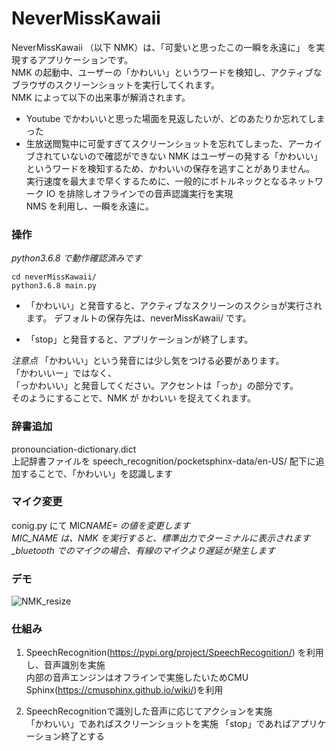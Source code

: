 # NeverMissKawaii

NeverMissKawaii （以下 NMK）は、「可愛いと思ったこの一瞬を永遠に」 を実現するアプリケーションです。  
NMK の起動中、ユーザーの「かわいい」というワードを検知し、アクティブなブラウザのスクリーンショットを実行してくれます。  
NMK によって以下の出来事が解消されます。

- Youtube でかわいいと思った場面を見返したいが、どのあたりか忘れてしまった
- 生放送閲覧中に可愛すぎてスクリーンショットを忘れてしまった、アーカイブされていないので確認ができない
  NMK はユーザーの発する「かわいい」というワードを検知するため、かわいいの保存を逃すことがありません。  
  実行速度を最大まで早くするために、一般的にボトルネックとなるネットワーク IO を排除しオフラインでの音声認識実行を実現  
  NMS を利用し、一瞬を永遠に。

### 操作

_python3.6.8 で動作確認済みです_

```
cd neverMissKawaii/
python3.6.8 main.py
```

- 「かわいい」と発音すると、アクティブなスクリーンのスクショが実行されます。
  デフォルトの保存先は、neverMissKawaii/ です。

- 「stop」と発音すると、アプリケーションが終了します。

_注意点_
「かわいい」という発音には少し気をつける必要があります。  
「かわいいー」ではなく、  
「っかわいい」と発音してください。アクセントは「っか」の部分です。  
そのようにすることで、NMK が かわいい を捉えてくれます。

### 辞書追加

pronounciation-dictionary.dict  
上記辞書ファイルを speech_recognition/pocketsphinx-data/en-US/ 配下に追加することで、「かわいい」を認識します

### マイク変更

conig.py にて MIC*NAME= の値を変更します  
MIC_NAME は、NMK を実行すると、標準出力でターミナルに表示されます  
\_bluetooth でのマイクの場合、有線のマイクより遅延が発生します*

### デモ

![NMK_resize](https://user-images.githubusercontent.com/59119963/159640702-0b08c68d-a61e-4f4a-9e44-9489636249cc.gif)

### 仕組み

1. SpeechRecognition(https://pypi.org/project/SpeechRecognition/) を利用し、音声識別を実施  
内部の音声エンジンはオフラインで実施したいためCMU Sphinx(https://cmusphinx.github.io/wiki/)を利用

2. SpeechRecognitionで識別した音声に応じてアクションを実施  
「かわいい」であればスクリーンショットを実施
「stop」であればアプリケーション終了とする
